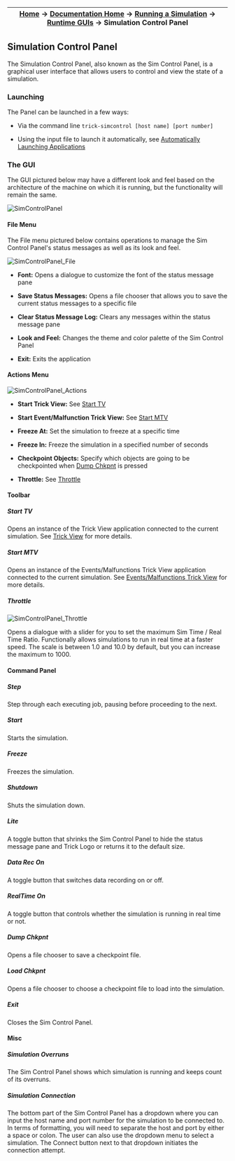 | [Home](/trick) → [Documentation Home](../../Documentation-Home) → [Running a Simulation](../Running-a-Simulation) → [Runtime GUIs](Runtime-GUIs) → Simulation Control Panel |
|------------------------------------------------------------------|

## Simulation Control Panel

The Simulation Control Panel, also known as the Sim Control Panel, is a graphical user interface that allows users to control and view the state of a simulation.

### Launching

The Panel can be launched in a few ways:

- Via the command line `trick-simcontrol [host name] [port number]`

- Using the input file to launch it automatically, see [Automatically Launching Applications](Runtime-GUIs#automatically-launching-applications)

### The GUI

The GUI pictured below may have a different look and feel based on the architecture of the machine on which it is running, but the functionality will remain the same.

![SimControlPanel](images/SimControlPanel.jpg)

#### File Menu

The File menu pictured below contains operations to manage the Sim Control Panel's status messages as well as its look and feel.

![SimControlPanel_File](images/SCP_File.jpg)

- **Font:** Opens a dialogue to customize the font of the status message pane

- **Save Status Messages:** Opens a file chooser that allows you to save the current status messages to a specific file

- **Clear Status Message Log:** Clears any messages within the status message pane

- **Look and Feel:** Changes the theme and color palette of the Sim Control Panel

- **Exit:** Exits the application

#### Actions Menu

![SimControlPanel_Actions](images/SCP_Actions.jpg)

- **Start Trick View:** See [Start TV](#start-tv)

- **Start Event/Malfunction Trick View:** See [Start MTV](#start-mtv)

- **Freeze At:** Set the simulation to freeze at a specific time

- **Freeze In:** Freeze the simulation in a specified number of seconds

- **Checkpoint Objects:** Specify which objects are going to be checkpointed when [Dump Chkpnt](#dump-chkpnt) is pressed

- **Throttle:** See [Throttle](#throttle)

#### Toolbar

##### Start TV

Opens an instance of the Trick View application connected to the current simulation. See [Trick View](TrickView) for more details.

##### Start MTV

Opens an instance of the Events/Malfunctions Trick View application connected to the current simulation. See [Events/Malfunctions Trick View](MalfunctionsTrickView) for more details.

##### Throttle

![SimControlPanel_Throttle](images/SCP_Throttle.png)

Opens a dialogue with a slider for you to set the maximum Sim Time / Real Time Ratio. Functionally allows simulations to run in real time at a faster speed. The scale is between 1.0 and 10.0 by default, but you can increase the maximum to 1000.

#### Command Panel

##### Step
Step through each executing job, pausing before proceeding to the next.

##### Start
Starts the simulation.

##### Freeze
Freezes the simulation.

##### Shutdown
Shuts the simulation down.

##### Lite
A toggle button that shrinks the Sim Control Panel to hide the status message pane and Trick Logo or returns it to the default size.

##### Data Rec On
A toggle button that switches data recording on or off.

##### RealTime On
A toggle button that controls whether the simulation is running in real time or not.

##### Dump Chkpnt
Opens a file chooser to save a checkpoint file.

##### Load Chkpnt
Opens a file chooser to choose a checkpoint file to load into the simulation.

##### Exit
Closes the Sim Control Panel.

#### Misc

##### Simulation Overruns
The Sim Control Panel shows which simulation is running and keeps count of its overruns.

##### Simulation Connection
The bottom part of the Sim Control Panel has a dropdown where you can input the host name and port number for the simulation to be connected to. In terms of formatting, you will need to separate the host and port by either a space or colon. The user can also use the dropdown menu to select a simulation. The Connect button next to that dropdown initiates the connection attempt. 
